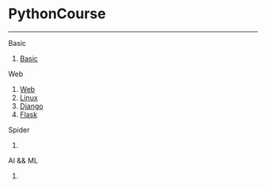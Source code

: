 # PythonCourse

---

Basic

1. [Basic](/basic/basic.md)

Web

1. [Web](/web/web.md)
2. [Linux](/web/linux.md)
3. [Django](/web/django.md)
4. [Flask](/web/flask.md)

Spider

1. 
AI && ML

1. 




